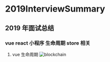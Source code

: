 # 2019InterviewSummary

## 2019 年面试总结

### vue react 小程序 生命周期 store 相关

1.  vue 生命周期
    ![blockchain](https://ss0.bdstatic.com/70cFvHSh_Q1YnxGkpoWK1HF6hhy/it/u=702257389,1274025419&fm=27&gp=0.jpg "区块链")
